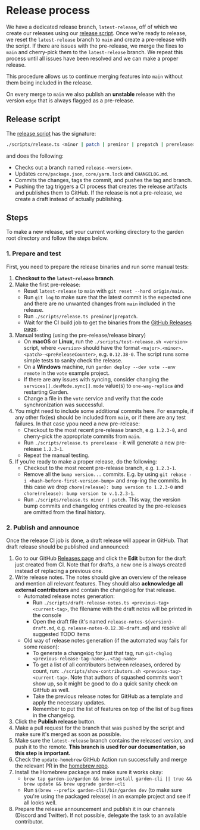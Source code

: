 # Release process

We have a dedicated release branch, `latest-release`, off of which we create our releases using our [release script](https://github.com/garden-io/garden/blob/main/scripts/release.ts). Once we're ready to release, we reset the `latest-release` branch to `main` and create a pre-release with the script. If there are issues with the pre-release, we merge the fixes to `main` and cherry-pick them to the `latest-release` branch. We repeat this process until all issues have been resolved and we can make a proper release.

This procedure allows us to continue merging features into `main` without them being included in the release.

On every merge to `main` we also publish an **unstable** release with the version `edge` that is always flagged as a pre-release.

## Release script

The [release script](https://github.com/garden-io/garden/blob/main/scripts/release.ts) has the signature:

```sh
./scripts/release.ts <minor | patch | preminor | prepatch | prerelease> [--force] [--dry-run]
```

and does the following:

- Checks out a branch named `release-<version>`.
- Updates `core/package.json`, `core/yarn.lock` and `CHANGELOG.md`.
- Commits the changes, tags the commit, and pushes the tag and branch.
- Pushing the tag triggers a CI process that creates the release artifacts and publishes them to GitHub. If the release is not a pre-release, we create a draft instead of actually publishing.

## Steps

To make a new release, set your current working directory to the garden root directory and follow the steps below.

### 1. Prepare and test

First, you need to prepare the release binaries and run some manual tests:

1. **Checkout to the `latest-release` branch**.
2. Make the first pre-release:
   - Reset `latest-release` to `main` with `git reset --hard origin/main`.
   - Run `git log` to make sure that the latest commit is the expected one and there are no unwanted changes from `main` included in the release.
   - Run `./scripts/release.ts preminor|prepatch`.
   - Wait for the CI build job to get the binaries from the [GitHub Releases page](https://github.com/garden-io/garden/releases).
3. Manual testing (using the pre-release/release binary)
   - On **macOS** or **Linux**, run the `./scripts/test-release.sh <version>` script, where `<version>` should have the format `<major>.<minor>.<patch>-<preReleaseCounter>`, e.g. `0.12.38-0`. The script runs some simple tests to sanity check the release.
   - On a **Windows** machine, run `garden deploy --dev vote --env remote` in the `vote` example project.
   - If there are any issues with syncing, consider changing the `services[].devMode.sync[].mode` value(s) to `one-way-replica` and restarting Garden.
   - Change a file in the `vote` service and verify that the code synchronization was successful.
4. You might need to include some additional commits here. For example, if any other fix(es) should be included from `main`, or if there are any test failures. In that case ypou need a new pre-release:
   - Checkout to the most recent pre-release branch, e.g. `1.2.3-0`, and cherry-pick the appropriate commits from `main`.
   - Run `./scripts/release.ts prerelease` - it will generate a new pre-release `1.2.3-1`.
   - Repeat the manual testing.
5. If you’re ready to make a proper release, do the following:
   - Checkout to the most recent pre-release branch, e.g. `1.2.3-1`.
   - Remove all the `bump version...` commits. E.g. by using `git rebase -i <hash-before-first-version-bump>` and `drop`-ing the commits. In this case we drop `chore(release): bump version to 1.2.3-0` and `chore(release): bump version to v.1.2.3-1`.
   - Run `./scripts/release.ts minor | patch`. This way, the version bump commits and changelog entries created by the pre-releases are omitted from the final history.

### 2. Publish and announce

Once the release CI job is done, a draft release will appear in GitHub. That draft release should be published and announced:

1. Go to our GitHub [Releases page](https://github.com/garden-io/garden/releases) and click the **Edit** button for the draft just created from CI. Note that for drafts, a new one is always created instead of replacing a previous one.
2. Write release notes. The notes should give an overview of the release and mention all relevant features. They should also **acknowledge all external contributors** and contain the changelog for that release.
   - Automated release notes generation:
     - Run `./scripts/draft-release-notes.ts <previous-tag> <current-tag>`, the filename with the draft notes will be printed in the console
     - Open the draft file (it's named `release-notes-${version}-draft.md`, e.g. `release-notes-0.12.38-draft.md`) and resolve all suggested TODO items
   - Old way of release notes generation (if the automated way fails for some reason):
     - To generate a changelog for just that tag, run `git-chglog <previous-release-tag-name>..<tag-name>`
     - To get a list of all contributors between releases, ordered by count, run: `./scripts/show-contributors.sh <previous-tag> <current-tag>`. Note that authors of squashed commits won't show up, so it might be good to do a quick sanity check on GitHub as well.
     - Take the previous release notes for GitHub as a template and apply the necessary updates.
     - Remember to put the list of features on top of the list of bug fixes in the changelog.
3. Click the **Publish release** button.
4. Make a pull request for the branch that was pushed by the script and make sure it's merged as soon as possible.
5. Make sure the `latest-release` branch contains the released version, and push it to the remote. **This branch is used for our documentation, so this step is important.**
6. Check the `update-homebrew` GitHub Action run successfully and merge the relevant PR in the [homebrew repo](https://github.com/garden-io/homebrew-garden/pulls).
7. Install the Homebrew package and make sure it works okay:
    - `brew tap garden-io/garden && brew install garden-cli || true && brew update && brew upgrade garden-cli`
    - Run `$(brew --prefix garden-cli)/bin/garden dev` (to make sure you're using the packaged release) in an example project and see if all looks well.
8. Prepare the release announcement and publish it in our channels (Discord and Twitter). If not possible, delegate the task to an available contributor.
